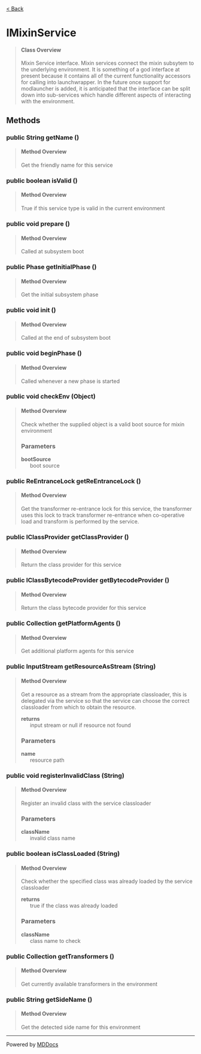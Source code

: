 [< Back](../README.md)
# IMixinService #
>#### Class Overview ####
>Mixin Service interface. Mixin services connect the mixin subsytem to the
 underlying environment. It is something of a god interface at present because
 it contains all of the current functionality accessors for calling into
 launchwrapper. In the future once support for modlauncher is added, it is
 anticipated that the interface can be split down into sub-services which
 handle different aspects of interacting with the environment.
## Methods ##
### public String getName () ###
>#### Method Overview ####
>Get the friendly name for this service
>
### public boolean isValid () ###
>#### Method Overview ####
>True if this service type is valid in the current environment
>
### public void prepare () ###
>#### Method Overview ####
>Called at subsystem boot
>
### public Phase getInitialPhase () ###
>#### Method Overview ####
>Get the initial subsystem phase
>
### public void init () ###
>#### Method Overview ####
>Called at the end of subsystem boot
>
### public void beginPhase () ###
>#### Method Overview ####
>Called whenever a new phase is started
>
### public void checkEnv (Object) ###
>#### Method Overview ####
>Check whether the supplied object is a valid boot source for mixin
 environment
>
>### Parameters ###
>**bootSource**<br />
>&nbsp;&nbsp;&nbsp;&nbsp;&nbsp;&nbsp;boot source
>
### public ReEntranceLock getReEntranceLock () ###
>#### Method Overview ####
>Get the transformer re-entrance lock for this service, the transformer
 uses this lock to track transformer re-entrance when co-operative load
 and transform is performed by the service.
>
### public IClassProvider getClassProvider () ###
>#### Method Overview ####
>Return the class provider for this service
>
### public IClassBytecodeProvider getBytecodeProvider () ###
>#### Method Overview ####
>Return the class bytecode provider for this service
>
### public Collection getPlatformAgents () ###
>#### Method Overview ####
>Get additional platform agents for this service
>
### public InputStream getResourceAsStream (String) ###
>#### Method Overview ####
>Get a resource as a stream from the appropriate classloader, this is
 delegated via the service so that the service can choose the correct
 classloader from which to obtain the resource.
>
>**returns**<br />
>&nbsp;&nbsp;&nbsp;&nbsp;&nbsp;&nbsp;input stream or null if resource not found
>
>### Parameters ###
>**name**<br />
>&nbsp;&nbsp;&nbsp;&nbsp;&nbsp;&nbsp;resource path
>
### public void registerInvalidClass (String) ###
>#### Method Overview ####
>Register an invalid class with the service classloader
>
>### Parameters ###
>**className**<br />
>&nbsp;&nbsp;&nbsp;&nbsp;&nbsp;&nbsp;invalid class name
>
### public boolean isClassLoaded (String) ###
>#### Method Overview ####
>Check whether the specified class was already loaded by the service
 classloader
>
>**returns**<br />
>&nbsp;&nbsp;&nbsp;&nbsp;&nbsp;&nbsp;true if the class was already loaded
>
>### Parameters ###
>**className**<br />
>&nbsp;&nbsp;&nbsp;&nbsp;&nbsp;&nbsp;class name to check
>
### public Collection getTransformers () ###
>#### Method Overview ####
>Get currently available transformers in the environment
>
### public String getSideName () ###
>#### Method Overview ####
>Get the detected side name for this environment
>

---
Powered by [MDDocs](https://github.com/VRCube/MDDocs)